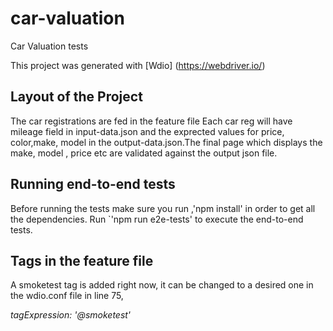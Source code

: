 # car-valuation

Car Valuation tests

This project was generated with [Wdio] (https://webdriver.io/)

## Layout of the Project

The car registrations are fed in the feature file
Each car reg will have mileage field in input-data.json and the exprected values for price, color,make, model in the output-data.json.The final page which displays the make, model , price etc are validated against the output json file.

## Running end-to-end tests

Before running the tests make sure you run ,'npm install' in order to get all the dependencies.
Run `'npm run e2e-tests' to execute the end-to-end tests.

## Tags in the feature file
A smoketest tag is added right now, it can be changed to a desired one in the wdio.conf file in line 75,

*tagExpression: '@smoketest'*


